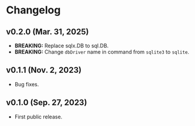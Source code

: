 # Changelog

## v0.2.0 (Mar. 31, 2025)
- **BREAKING:** Replace sqlx.DB to sql.DB.
- **BREAKING:** Change `dbDriver` name in command from `sqlite3` to `sqlite`.

## v0.1.1 (Nov. 2, 2023)
- Bug fixes.

## v0.1.0 (Sep. 27, 2023)
- First public release.
